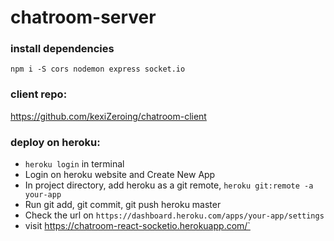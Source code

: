 # chatroom-server

### install dependencies
`npm i -S cors nodemon express socket.io`

### client repo:
https://github.com/kexiZeroing/chatroom-client

### deploy on heroku:
- `heroku login` in terminal
- Login on heroku website and Create New App
- In project directory, add heroku as a git remote, `heroku git:remote -a your-app`
- Run git add, git commit, git push heroku master
- Check the url on `https://dashboard.heroku.com/apps/your-app/settings`
- visit https://chatroom-react-socketio.herokuapp.com/`
